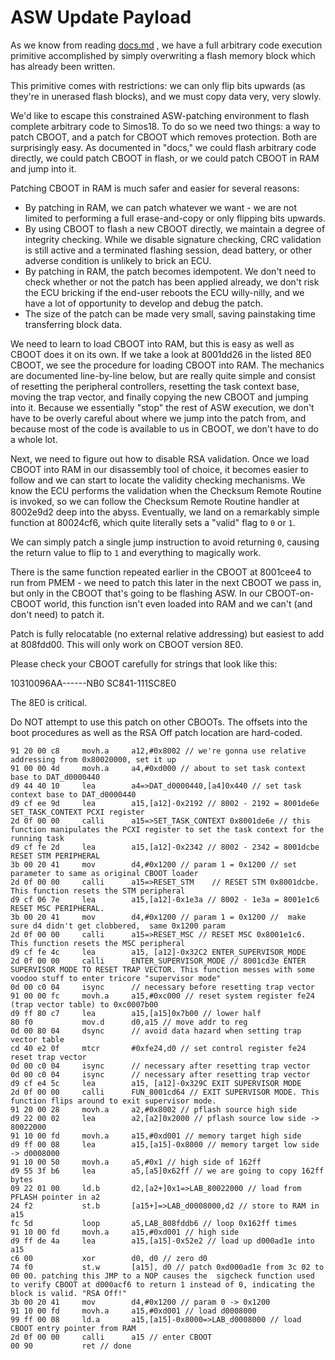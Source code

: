 # ASW Update Payload

As we know from reading [docs.md](docs.md) , we have a full arbitrary code execution primitive accomplished by simply overwriting a flash memory block which has already been written.

This primitive comes with restrictions: we can only flip bits upwards (as they're in unerased flash blocks), and we must copy data very, very slowly.

We'd like to escape this constrained ASW-patching environment to flash complete arbitrary code to Simos18. To do so we need two things: a way to patch CBOOT, and a patch for CBOOT which removes protection. Both are surprisingly easy. As documented in "docs," we could flash arbitrary code directly, we could patch CBOOT in flash, or we could patch CBOOT in RAM and jump into it.

Patching CBOOT in RAM is much safer and easier for several reasons:

* By patching in RAM, we can patch whatever we want - we are not limited to performing a full erase-and-copy or only flipping bits upwards.
* By using CBOOT to flash a new CBOOT directly, we maintain a degree of integrity checking. While we disable signature checking, CRC validation is still active and a terminated flashing session, dead battery, or other adverse condition is unlikely to brick an ECU.
* By patching in RAM, the patch becomes idempotent. We don't need to check whether or not the patch has been applied already, we don't risk the ECU bricking if the end-user reboots the ECU willy-nilly, and we have a lot of opportunity to develop and debug the patch.
* The size of the patch can be made very small, saving painstaking time transferring block data.

We need to learn to load CBOOT into RAM, but this is easy as well as CBOOT does it on its own. If we take a look at 8001dd26 in the listed 8E0 CBOOT, we see the procedure for loading CBOOT into RAM. The mechanics are documented line-by-line below, but are really quite simple and consist of resetting the peripheral controllers, resetting the task context base, moving the trap vector, and finally copying the new CBOOT and jumping into it. Because we essentially "stop" the rest of ASW execution, we don't have to be overly careful about where we jump into the patch from, and because most of the code is available to us in CBOOT, we don't have to do a whole lot. 

Next, we need to figure out how to disable RSA validation. Once we load CBOOT into RAM in our disassembly tool of choice, it becomes easier to follow and we can start to locate the validity checking mechanisms. We know the ECU performs the validation when the Checksum Remote Routine is invoked, so we can follow the Checksum Remote Routine handler at 8002e9d2 deep into the abyss. Eventually, we land on a remarkably simple function at 80024cf6, which quite literally sets a "valid" flag to `0` or `1`.

We can simply patch a single jump instruction to avoid returning `0`, causing the return value to flip to `1` and everything to magically work.

There is the same function repeated earlier in the CBOOT at 8001cee4 to run from PMEM - we need to patch this later in the next CBOOT we pass in, but only in the CBOOT that's going to be flashing ASW. In our CBOOT-on-CBOOT world, this function isn't even loaded into RAM and we can't (and don't need) to patch it.

Patch is fully relocatable (no external relative addressing) but easiest to add at 808fdd00. This will only work on CBOOT version 8E0.

Please check your CBOOT carefully for strings that look like this:

10310096AA------NB0
SC841-111SC8E0

The 8E0 is critical. 

Do NOT attempt to use this patch on other CBOOTs. The offsets into the boot procedures as well as the RSA Off patch location are hard-coded.

```
91 20 00 c8     movh.a     a12,#0x8002 // we're gonna use relative addressing from 0x80020000, set it up
91 00 00 4d     movh.a     a4,#0xd000 // about to set task context base to DAT_d0000440
d9 44 40 10     lea        a4=>DAT_d0000440,[a4]0x440 // set task context base to DAT_d0000440                        
d9 cf ee 9d     lea        a15,[a12]-0x2192 // 8002 - 2192 = 8001de6e SET_TASK_CONTEXT PCXI register
2d 0f 00 00     calli      a15=>SET_TASK_CONTEXT 0x8001de6e // this function manipulates the PCXI register to set the task context for the running task                     
d9 cf fe 2d     lea        a15,[a12]-0x2342 // 8002 - 2342 = 8001dcbe RESET STM PERIPHERAL 
3b 00 20 41     mov        d4,#0x1200 // param 1 = 0x1200 // set parameter to same as original CBOOT loader
2d 0f 00 00     calli      a15=>RESET_STM    // RESET STM 0x8001dcbe. This function resets the STM peripheral                        
d9 cf 06 7e     lea        a15,[a12]-0x1e3a // 8002 - 1e3a = 8001e1c6 RESET MSC PERIPHERAL. 
3b 00 20 41     mov        d4,#0x1200 // param 1 = 0x1200 //  make sure d4 didn't get clobbered,  same 0x1200 param
2d 0f 00 00     calli      a15=>RESET_MSC // RESET MSC 0x8001e1c6. This function resets the MSC peripheral   
d9 cf fe 4c     lea        a15, [a12]-0x32C2 ENTER_SUPERVISOR_MODE
2d 0f 00 00     calli      ENTER_SUPERVISOR_MODE // 8001cd3e ENTER SUPERVISOR MODE TO RESET TRAP VECTOR. This function messes with some voodoo stuff to enter tricore "supervisor mode"
0d 00 c0 04     isync      // necessary before resetting trap vector
91 00 00 fc     movh.a     a15,#0xc000 // reset system register fe24 (trap vector table) to 0xc0007b00
d9 ff 80 c7     lea        a15,[a15]0x7b00 // lower half
80 f0           mov.d      d0,a15 // move addr to reg
0d 00 80 04     dsync      // avoid data hazard when setting trap vector table
cd 40 e2 0f     mtcr       #0xfe24,d0 // set control register fe24 reset trap vector
0d 00 c0 04     isync      // necessary after resetting trap vector
0d 00 c0 04     isync      // necessary after resetting trap vector
d9 cf e4 5c     lea        a15, [a12]-0x329C EXIT SUPERVISOR MODE
2d 0f 00 00     calli      FUN_8001cd64 // EXIT SUPERVISOR MODE. This function flips around to exit supervisor mode.
91 20 00 28     movh.a     a2,#0x8002 // pflash source high side
d9 22 00 02     lea        a2,[a2]0x2000 // pflash source low side -> 80022000
91 10 00 fd     movh.a     a15,#0xd001 // memory target high side
d9 ff 00 08     lea        a15,[a15]-0x8000 // memory target low side -> d0008000
91 10 00 50     movh.a     a5,#0x1 // high side of 162ff
d9 55 3f b6     lea        a5,[a5]0x62ff // we are going to copy 162ff bytes
09 22 01 00     ld.b       d2,[a2+]0x1=>LAB_80022000 // load from PFLASH pointer in a2
24 f2           st.b       [a15+]=>LAB_d0008000,d2 // store to RAM in a15
fc 5d           loop       a5,LAB_808fddb6 // loop 0x162ff times          
91 10 00 fd     movh.a     a15,#0xd001 // high side
d9 ff de 4a     lea        a15,[a15]-0x52e2 // load up d000ad1e into a15
c6 00           xor        d0, d0 // zero d0
74 f0           st.w       [a15], d0 // patch 0xd000ad1e from 3c 02 to 00 00. patching this JMP to a NOP causes the  sigcheck function used to verify CBOOT at d000acf6 to return 1 instead of 0, indicating the block is valid. "RSA Off!"
3b 00 20 41     mov        d4,#0x1200 // param 0 -> 0x1200
91 10 00 fd     movh.a     a15,#0xd001 // load d0008000
99 ff 00 08     ld.a       a15,[a15]-0x8000=>LAB_d0008000 // load CBOOT entry pointer from RAM
2d 0f 00 00     calli      a15 // enter CBOOT
00 90           ret // done
```
